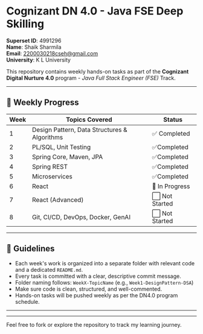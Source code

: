 # Cognizant DN 4.0 - Java FSE Deep Skilling

**Superset ID**: 4991296  
**Name**: Shaik Sharmila  
**Email**: [2200030218cseh@gmail.com](mailto:2200030218cseh@gmail.com)  
**University**: K L University  

This repository contains weekly hands-on tasks as part of the **Cognizant Digital Nurture 4.0** program - *Java Full Stack Engineer (FSE)* Track.

---

## 📅 Weekly Progress

| Week | Topics Covered                               | Status        |
|------|-----------------------------------------------|----------------|
| 1    | Design Pattern, Data Structures & Algorithms  | ✅ Completed   |
| 2    | PL/SQL, Unit Testing                          | ✅Completed    |
| 3    | Spring Core, Maven, JPA                       | ✅Completed   |
| 4    | Spring REST                                   | ✅Completed    |
| 5    | Microservices                                 | ✅Completed    | 
| 6    | React                                         | 🔄 In Progress |
| 7    | React (Advanced)                              | ⬜ Not Started |
| 8    | Git, CI/CD, DevOps, Docker, GenAI             | ⬜ Not Started |

---

## 📌 Guidelines

- Each week's work is organized into a separate folder with relevant code and a dedicated `README.md`.
- Every task is committed with a clear, descriptive commit message.
- Folder naming follows: `WeekX-TopicName` (e.g., `Week1-DesignPattern-DSA`)
- Make sure code is clean, structured, and well-commented.
- Hands-on tasks will be pushed weekly as per the DN4.0 program schedule.

---


---

Feel free to fork or explore the repository to track my learning journey.

